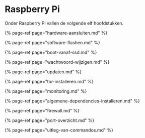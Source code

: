 # Raspberry Pi

Onder Raspberry Pi vallen de volgende elf hoofdstukken.

{% page-ref page="hardware-aansluiten.md" %}

{% page-ref page="software-flashen.md" %}

{% page-ref page="boot-vanaf-ssd.md" %}

{% page-ref page="wachtwoord-wijzigen.md" %}

{% page-ref page="updaten.md" %}

{% page-ref page="tor-installeren.md" %}

{% page-ref page="monitoring.md" %}

{% page-ref page="algemene-dependencies-installeren.md" %}

{% page-ref page="firewall.md" %}

{% page-ref page="port-overzicht.md" %}

{% page-ref page="uitleg-van-commandos.md" %}



